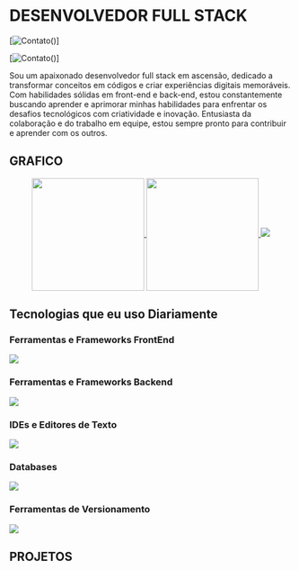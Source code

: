 <h1>DESENVOLVEDOR FULL STACK </h1>

[![Contato](https://img.shields.io/badge/LinkedIn-0077B5?style=for-the-badge&logo=linkedin&logoColor=white)()]

[![Contato](https://img.shields.io/badge/Instagram-E4405F?style=for-the-badge&logo=instagram&logoColor=white)()]


Sou um apaixonado desenvolvedor full stack em ascensão, dedicado a transformar conceitos em códigos e criar experiências digitais memoráveis. Com habilidades sólidas em front-end e back-end, estou constantemente buscando aprender e aprimorar minhas habilidades para enfrentar os desafios tecnológicos com criatividade e inovação. Entusiasta da colaboração e do trabalho em equipe, estou sempre pronto para contribuir e aprender com os outros.

<h2>GRAFICO</h2>
<p align="center">
<a href="https://github.com/anuraghazra/github-readme-stats">
  <img height=200 align="center" src="https://github-readme-stats.vercel.app/api?username=Gabsfns" />
</a>
<a href="https://github.com/Gabsfns/convoychat">
  <img height=200 align="center" src="https://github-readme-stats.vercel.app/api/top-langs?username=Gabsfns&layout=compact&langs_count=8&card_width=320" />

</a>
<a>
<img src="https://github-readme-stats.vercel.app/api/wakatime?username=Gabsfns"/>
</a>




<h2>Tecnologias que eu uso Diariamente</h2>
<p align="center">
  <h3>Ferramentas e Frameworks FrontEnd</h3>
  <img src ="https://skillicons.dev/icons?i=js,html,css,angular,react,vite,sass,bootstrap"/>
  <h3>Ferramentas e Frameworks Backend</h3>
  <img src="https://skillicons.dev/icons?i=java,spring,nodejs,jquery,php,laravel"/>
  <h3>IDEs e Editores de Texto</h3>
  <img src="https://skillicons.dev/icons?i=idea,vscode,visualstudio"/>
  <h3>Databases</h3>
  <img src = "https://skillicons.dev/icons?i=mongodb,mysql"/>
  <h3>Ferramentas de Versionamento</h3>
  <img src = "https://skillicons.dev/icons?i=git"/>
</p>

<h2>PROJETOS</h2>
